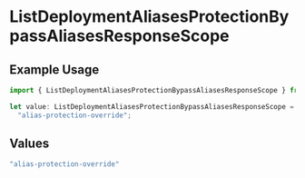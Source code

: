 # ListDeploymentAliasesProtectionBypassAliasesResponseScope

## Example Usage

```typescript
import { ListDeploymentAliasesProtectionBypassAliasesResponseScope } from "@vercel/sdk/models/listdeploymentaliasesop.js";

let value: ListDeploymentAliasesProtectionBypassAliasesResponseScope =
  "alias-protection-override";
```

## Values

```typescript
"alias-protection-override"
```